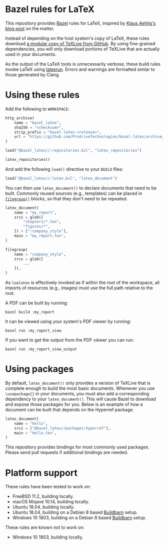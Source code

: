 # Bazel rules for LaTeX

This repository provides [Bazel](https://bazel.build/) rules for LaTeX,
inspired by [Klaus Aehlig's blog post](http://www.linta.de/~aehlig/techblog/2017-02-19.html)
on the matter.

Instead of depending on the host system's copy of LaTeX, these rules
download [a modular copy of TeXLive from GitHub](https://github.com/ProdriveTechnologies/texlive-modular).
By using fine-grained dependencies, you will only download portions of
TeXLive that are actually used in your documents.

As the output of the LaTeX tools is unnecessarily verbose, these build
rules invoke LaTeX using [latexrun](https://github.com/aclements/latexrun).
Errors and warnings are formatted simlar to those generated by Clang.

# Using these rules

Add the following to `WORKSPACE`:

```python
http_archive(
    name = "bazel_latex",
    sha256 = "<checksum>",
    strip_prefix = "bazel-latex-<release>",
    url = "https://github.com/ProdriveTechnologies/bazel-latex/archive/v<release>.tar.gz",
)

load("@bazel_latex//:repositories.bzl", "latex_repositories")

latex_repositories()
```

And add the following `load()` directive to your `BUILD` files:

```python
load("@bazel_latex//:latex.bzl", "latex_document")
```

You can then use `latex_document()` to declare documents that need to be
built. Commonly reused sources (e.g., templates) can be placed in
[`filegroup()`](https://docs.bazel.build/versions/master/be/general.html#filegroup)
blocks, so that they don't need to be repeated.

```python
latex_document(
    name = "my_report",
    srcs = glob([
        "chapters/*.tex",
        "figures/*",
    ]) + [":company_style"],
    main = "my_report.tex",
)

filegroup(
    name = "company_style",
    srcs = glob([
        ...
    ]),
)
```

As `lualatex` is effectively invoked as if within the root of the
workspace, all imports of resources (e.g., images) must use the full
path relative to the root.

A PDF can be built by running:

```
bazel build :my_report
```

It can be viewed using your system's PDF viewer by running:

```
bazel run :my_report_view
```

If you want to get the output from the PDF viewer you can run:

```
bazel run :my_report_view_output
```

# Using packages

By default, `latex_document()` only provides a version of TeXLive that
is complete enough to build the most basic documents. Whenever you use
`\usepackage{}` in your documents, you must also add a corresponding
dependency to your `latex_document()`. This will cause Bazel to download
and expose those packages for you. Below is an example of how a document
can be built that depends on the Hyperref package.

```python
latex_document(
    name = "hello",
    srcs = ["@bazel_latex//packages:hyperref"],
    main = "hello.tex",
)
```

This repository provides bindings for most commonly used packages.
Please send pull requests if additional bindings are needed.

# Platform support

These rules have been tested to work on:

- FreeBSD 11.2, building locally.
- macOS Mojave 10.14, building locally.
- Ubuntu 18.04, building locally.
- Ubuntu 18.04, building on a Debian 8 based
  [Buildbarn](https://github.com/buildbarn) setup.
- Windows 10 1803, building on a Debian 8 based
  [Buildbarn](https://github.com/buildbarn) setup.

These rules are known not to work on:

- Windows 10 1803, building locally.
